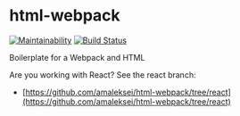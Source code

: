 # html-webpack
[![Maintainability](https://api.codeclimate.com/v1/badges/8fea7aebabd782341cd0/maintainability)](https://codeclimate.com/github/amaleksei/html-webpack/maintainability) [![Build Status](https://travis-ci.org/amaleksei/html-webpack.svg?branch=master)](https://travis-ci.org/amaleksei/html-webpack)

Boilerplate for a Webpack and HTML

Are you working with React? See the react branch:
* [https://github.com/amaleksei/html-webpack/tree/react](https://github.com/amaleksei/html-webpack/tree/react)
